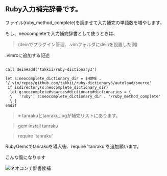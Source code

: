 ## Ruby入力補完辞書です。

ファイル(ruby_method_complete)を読ませて入力補完の単語数を増やします。

もし、neocompleteで入力補完辞書として使うときは、

>(deinでプラグイン管理、.vimフォルダにdeinを設置した例)

.vimrcに追加する記述

```

call dein#add('takkii/ruby-dictionary3')

let s:neocomplete_dictionary_dir = $HOME . '/.vim/repos/github.com/takkii/ruby-dictionary3/autoload/source'
 if isdirectory(s:neocomplete_dictionary_dir)
  let g:neocomplete#sources#dictionary#dictionaries = {
  \   'ruby': s:neocomplete_dictionary_dir . '/ruby_method_complete'
  \ }
endif

```

>※ tanrakuとtanraku_logが補完リストにあります。

>gem install tanraku

>require 'tanraku'

RubyGemsでtanrakuを導入後、require 'tanraku'を追加願います。

こんな風になります

![ネオコンで辞書候補](https://github.com/takkii/ruby-dictionary3/blob/master/images/image.jpg)
